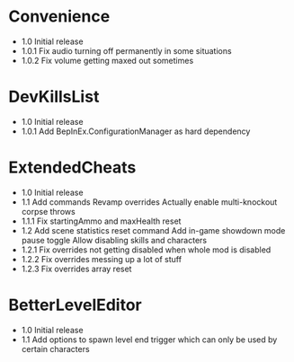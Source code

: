 # Convenience
- 1.0    Initial release
- 1.0.1  Fix audio turning off permanently in some situations
- 1.0.2  Fix volume getting maxed out sometimes

# DevKillsList
- 1.0    Initial release
- 1.0.1  Add BepInEx.ConfigurationManager as hard dependency

# ExtendedCheats
- 1.0    Initial release
- 1.1    Add commands
         Revamp overrides
         Actually enable multi-knockout corpse throws
- 1.1.1  Fix startingAmmo and maxHealth reset
- 1.2    Add scene statistics reset command
         Add in-game showdown mode pause toggle
         Allow disabling skills and characters
- 1.2.1  Fix overrides not getting disabled when whole mod is disabled
- 1.2.2  Fix overrides messing up a lot of stuff
- 1.2.3  Fix overrides array reset

# BetterLevelEditor
- 1.0    Initial release
- 1.1    Add options to spawn level end trigger which can only be used by certain characters
